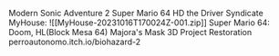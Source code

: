 Modern Sonic Adventure 2
Super Mario 64 HD
the Driver Syndicate
MyHouse:
![[MyHouse-20231016T170024Z-001.zip]]
Super Mario 64: Doom, HL(Block Mesa 64)
Majora's Mask 3D Project Restoration
perroautonomo.itch.io/biohazard-2
